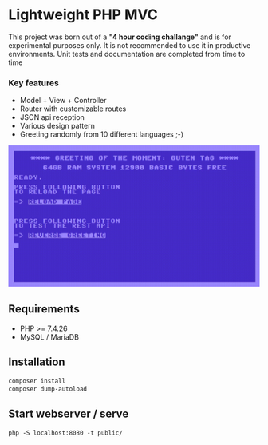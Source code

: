 # Lightweight PHP MVC
This project was born out of a **"4 hour coding challange"** and is for experimental purposes only.
It is not recommended to use it in productive environments. Unit tests and documentation are completed from time to time

### Key features
- Model + View + Controller
- Router with customizable routes
- JSON api reception
- Various design pattern
- Greeting randomly from 10 different languages ;-)

![alt text](/public/media/preview.gif)

## Requirements
- PHP >= 7.4.26
- MySQL / MariaDB

## Installation
    composer install
    composer dump-autoload

## Start webserver / serve
    php -S localhost:8080 -t public/

